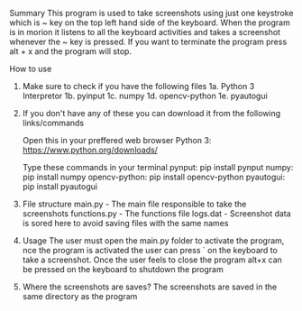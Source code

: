 Summary
This program is used to take screenshots using just one
keystroke which is ~ key on the top left hand side of the 
keyboard. When the program is in morion it listens to all the
keyboard activities and takes a screenshot whenever the 
~ key is pressed. If you want to terminate the program
press alt + x and the program will stop.

How to use
1.  Make sure to check if you have the following files
    1a. Python 3 Interpretor
    1b. pyinput
    1c. numpy
    1d. opencv-python
    1e. pyautogui

2.  If you don't have any of these you can download it from the
    following links/commands

    Open this in your preffered web browser
    Python 3: https://www.python.org/downloads/

    Type these commands in your terminal
    pynput: pip install pynput
    numpy: pip install numpy
    opencv-python: pip install opencv-python
    pyautogui: pip install pyautogui

3.  File structure
    main.py -       The main file responsible to take the screenshots
    functions.py -  The functions file
    logs.dat -      Screenshot data is sored here to avoid saving
                    files with the same names

4.  Usage
    The user must open the main.py folder to activate the program,
    nce the program is activated the user can press ` on the keyboard 
    to take a screenshot. Once the user feels to close the program
    alt+x can be pressed on the keyboard to shutdown the program

5.  Where the screenshots are saves?
    The screenshots are saved in the same directory as the program

